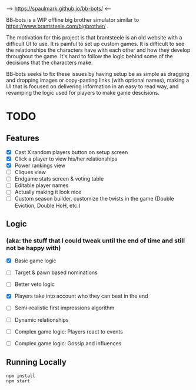 --> https://spaulmark.github.io/bb-bots/ <--


BB-bots is a WIP offline big brother simulator similar to https://www.brantsteele.com/bigbrother/ . 

The motivation for this project is that brantsteele is an old website with a difficult UI to use. 
It is painful to set up custom games.
It is difficult to see the relationships the characters have with each other and how they develop throughout the game.
It's hard to follow the logic behind some of the decisions that the characters make.

BB-bots seeks to fix these issues by having setup be as simple as dragging and dropping images or copy-pasting links (with optional names), making a UI that is focused on delivering information in an easy to read way, and revamping the logic used for players to make game descisions.

# TODO #

## Features ##
* [x] Cast X random players button on setup screen
* [x] Click a player to view his/her relationships
* [x] Power rankings view
* [ ] Cliques view
* [ ] Endgame stats screen & voting table
* [ ] Editable player names
* [ ] Actually making it look nice
* [ ] Custom season builder, customize the twists in the game (Double Eviction, Double HoH, etc.)

## Logic ## 
### (aka: the stuff that I could tweak until the end of time and still not be happy with) ###
* [x] Basic game logic
* [ ] Target & pawn based nominations
* [ ] Better veto logic
* [x] Players take into account who they can beat in the end
* [ ] Semi-realistic first impressions algorithm
* [ ] Dynamic relationships
* [ ] Complex game logic: Players react to events
* [ ] Complex game logic: Gossip and influences



## Running Locally ## 
```
npm install
npm start
```
